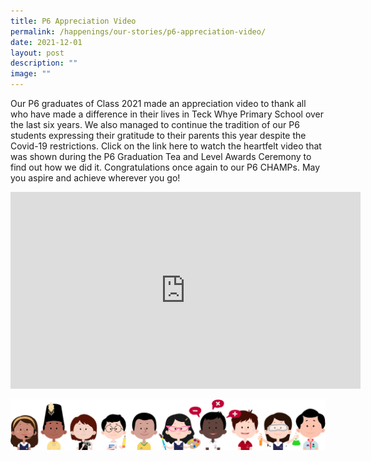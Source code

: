 ```yaml
---
title: P6 Appreciation Video
permalink: /happenings/our-stories/p6-appreciation-video/
date: 2021-12-01
layout: post
description: ""
image: ""
---
```

Our P6 graduates of Class 2021 made an appreciation video to thank all who have made a difference in their lives in&nbsp;Teck Whye Primary School&nbsp;over the last six years. We also managed to continue the tradition of our P6 students expressing their gratitude to their parents this year despite the Covid-19 restrictions. Click on the link&nbsp;here&nbsp;to watch the heartfelt video that was shown during the P6 Graduation Tea and Level Awards Ceremony to find out how we did it. Congratulations once again to our P6 CHAMPs. May you aspire and achieve wherever you go!

<iframe width="560" height="315" src="https://www.youtube.com/embed/AAcgUYjnmoE" title="YouTube video player" frameborder="0" allow="accelerometer; autoplay; clipboard-write; encrypted-media; gyroscope; picture-in-picture" allowfullscreen=""></iframe>


![](/images/kids.png)